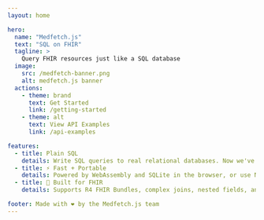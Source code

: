 ```yaml
---
layout: home

hero:
  name: "Medfetch.js"
  text: "SQL on FHIR"
  tagline: >
    Query FHIR resources just like a SQL database
  image:
    src: /medfetch-banner.png
    alt: medfetch.js banner
  actions:
    - theme: brand
      text: Get Started
      link: /getting-started
    - theme: alt
      text: View API Examples
      link: /api-examples

features:
  - title: Plain SQL
    details: Write SQL queries to real relational databases. Now we've got "INNER JOIN"'s on JSONs.
  - title: ⚡ Fast + Portable
    details: Powered by WebAssembly and SQLite in the browser, or use Node for server-side speed. Works anywhere with `fetch()`.
  - title: 🏥 Built for FHIR
    details: Supports R4 FHIR Bundles, complex joins, nested fields, and even FHIRPath-like querying patterns.

footer: Made with ❤️ by the Medfetch.js team
---
```

